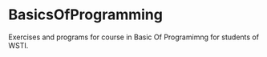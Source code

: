 # BasicsOfProgramming
Exercises and programs for course in Basic Of Programimng for students of WSTI. 
